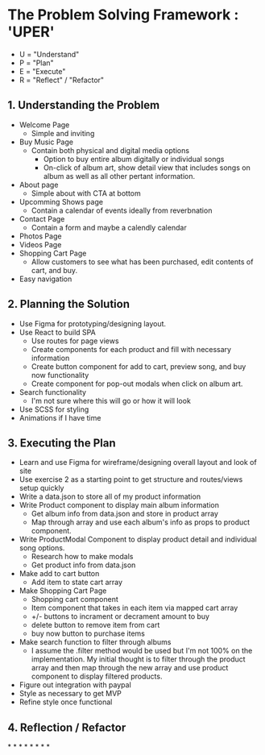 <h1>The Problem Solving Framework : 'UPER'</h1>

- U = "Understand"
- P = "Plan"
- E = "Execute"
- R = "Reflect" / "Refactor"

<h2>1. Understanding the Problem</h2>

- Welcome Page
  - Simple and inviting
- Buy Music Page
  - Contain both physical and digital media options
    - Option to buy entire album digitally or individual songs
    - On-click of album art, show detail view that includes songs on album as well as all other pertant information.
- About page
  - Simple about with CTA at bottom
- Upcomming Shows page
  - Contain a calendar of events ideally from reverbnation
- Contact Page
  - Contain a form and maybe a calendly calendar
- Photos Page
- Videos Page
- Shopping Cart Page
  - Allow customers to see what has been purchased, edit contents of cart, and buy.
- Easy navigation

<h2>
    2. Planning the Solution
</h2>

- Use Figma for prototyping/designing layout.
- Use React to build SPA
  - Use routes for page views
  - Create components for each product and fill with necessary information
  - Create button component for add to cart, preview song, and buy now functionality
  - Create component for pop-out modals when click on album art.
- Search functionality
  - I'm not sure where this will go or how it will look
- Use SCSS for styling
- Animations if I have time

<h2>
    3. Executing the Plan
</h2>

- Learn and use Figma for wireframe/designing overall layout and look of site
- Use exercise 2 as a starting point to get structure and routes/views setup quickly
- Write a data.json to store all of my product information
- Write Product component to display main album information
  - Get album info from data.json and store in product array
  - Map through array and use each album's info as props to product component.
- Write ProductModal Component to display product detail and individual song options.
  - Research how to make modals
  - Get product info from data.json
- Make add to cart button
  - Add item to state cart array
- Make Shopping Cart Page
  - Shopping cart component
  - Item component that takes in each item via mapped cart array
  - +/- buttons to incrament or decrament amount to buy
  - delete button to remove item from cart
  - buy now button to purchase items
- Make search function to filter through albums
  - I assume the .filter method would be used but I'm not 100% on the implementation. My initial thought is to filter through the product array and then map through the new array and use product component to display filtered products.
- Figure out integration with paypal
- Style as necessary to get MVP
- Refine style once functional

<h2>
    4. Reflection / Refactor
</h2>
*
*
*
*
*
*
*
*
